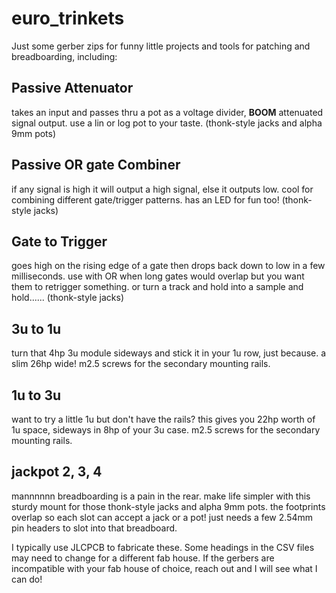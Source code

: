 # euro_trinkets
Just some gerber zips for funny little projects and tools for patching and breadboarding, including:

## Passive Attenuator
takes an input and passes thru a pot as a voltage divider, **BOOM** attenuated signal output. use a lin or log pot to your taste. (thonk-style jacks and alpha 9mm pots)

## Passive OR gate Combiner
if any signal is high it will output a high signal, else it outputs low. cool for combining different gate/trigger patterns. has an LED for fun too! (thonk-style jacks)

## Gate to Trigger
goes high on the rising edge of a gate then drops back down to low in a few milliseconds. use with OR when long gates would overlap but you want them to retrigger something. or turn a track and hold into a sample and hold...... (thonk-style jacks)

## 3u to 1u
turn that 4hp 3u module sideways and stick it in your 1u row, just because. a slim 26hp wide! m2.5 screws for the secondary mounting rails.

## 1u to 3u
want to try a little 1u but don't have the rails? this gives you 22hp worth of 1u space, sideways in 8hp of your 3u case. m2.5 screws for the secondary mounting rails.

## jackpot 2, 3, 4
mannnnnn breadboarding is a pain in the rear. make life simpler with this sturdy mount for those thonk-style jacks and alpha 9mm pots. the footprints overlap so each slot can accept a jack or a pot! just needs a few 2.54mm pin headers to slot into that breadboard.

I typically use JLCPCB to fabricate these. Some headings in the CSV files may need to change for a different fab house. If the gerbers are incompatible with your fab house of choice, reach out and I will see what I can do!
